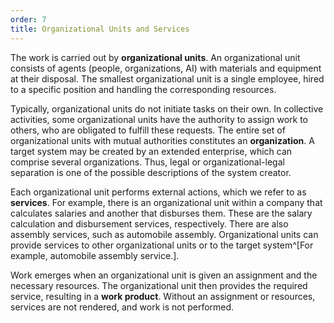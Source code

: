 ```yaml
---
order: 7
title: Organizational Units and Services
---
```


The work is carried out by **organizational units**. An organizational unit consists of agents (people, organizations, AI) with materials and equipment at their disposal. The smallest organizational unit is a single employee, hired to a specific position and handling the corresponding resources.

Typically, organizational units do not initiate tasks on their own. In collective activities, some organizational units have the authority to assign work to others, who are obligated to fulfill these requests. The entire set of organizational units with mutual authorities constitutes an **organization**. A target system may be created by an extended enterprise, which can comprise several organizations. Thus, legal or organizational-legal separation is one of the possible descriptions of the system creator.

Each organizational unit performs external actions, which we refer to as **services**. For example, there is an organizational unit within a company that calculates salaries and another that disburses them. These are the salary calculation and disbursement services, respectively. There are also assembly services, such as automobile assembly. Organizational units can provide services to other organizational units or to the target system^[For example, automobile assembly service.].

Work emerges when an organizational unit is given an assignment and the necessary resources. The organizational unit then provides the required service, resulting in a **work product**. Without an assignment or resources, services are not rendered, and work is not performed.